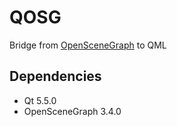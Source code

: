 # QOSG
Bridge from [OpenSceneGraph](http://www.openscenegraph.org/) to QML

## Dependencies
- Qt 5.5.0
- OpenSceneGraph 3.4.0
